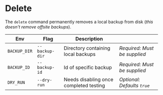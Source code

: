 # Delete

The `delete` command permanently removes a local backup from disk (_this doesn't remove offsite backups_).

|Env|Flag|Description||
|-|-|-|-|
|`BACKUP_DIR`|`--backup-dir`|Directory containing local backups|_Required: Must be supplied_|
|`BACKUP_ID`|`--backup-id`|Id of specific backup|_Required: Must be supplied_|
|`DRY_RUN`|`--dry-run`|Needs disabling once completed testing|_Optional: Defaults `true`_|